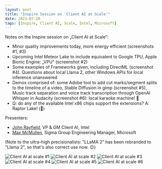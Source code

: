 ```yaml
---
layout: post
title: "Inspire Session on 'Client AI at Scale'"
date: 2023-07-20
tags: [Inspire, Client AI, Scale, Intel, Microsoft]
---
```


Notes on the Inspire session on „Client AI at Scale“:

* Minor quality improvements today, more energy efficient (screenshots #1, #3)
* Upcoming Intel Meteor Lake to include equivalent to Google TPU, Apple Bionic Engine: „VPU“ (screenshot #2)
* Some examples of Frameworks given, including DirectML (screenshot #4). Questions about local Llama 2, other Windows APIs for local inference unanswered
* Demos comprised of: some Adobe tool to add cut marks/segment splits to the timeline of a video, Stable Diffusion in gimp (screenshot #5), Music track separation and voice track transcription through OpenAI Whisper in Audacity (screenshot #6): local karaoke machine! 🥳
* Q: do any of the available Intel x86 chips support the extensions? A: Raptor Lake! (🤔)

Presenters:

* [John Rayfield](http://LinkedIn.in/john-rayfield-65913b/), VP & GM Client AI, Intel
* [Max McMullen](http://LinkedIn.in/maxmcmullen/), Sigma Group Engineering Manager, Microsoft

(Note to the ultra-high precisionalists: "LLaMA 2" has been rebranded to "Llama 2", so that's also correct use now. 😉)

![Client AI at scale #1](assets/img/client-ai-at-scale-1.png)
![Client AI at scale #2](assets/img/client-ai-at-scale-2.png)
![Client AI at scale #3](assets/img/client-ai-at-scale-3.png)
![Client AI at scale #4](assets/img/client-ai-at-scale-4.png)
![Client AI at scale #5](assets/img/client-ai-at-scale-5.png)
![Client AI at scale #6](assets/img/client-ai-at-scale-6.png)
